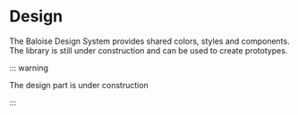 # Design

The Baloise Design System provides shared colors, styles and components. The library is still under construction and can be used to create prototypes.

::: warning

The design part is under construction

:::
